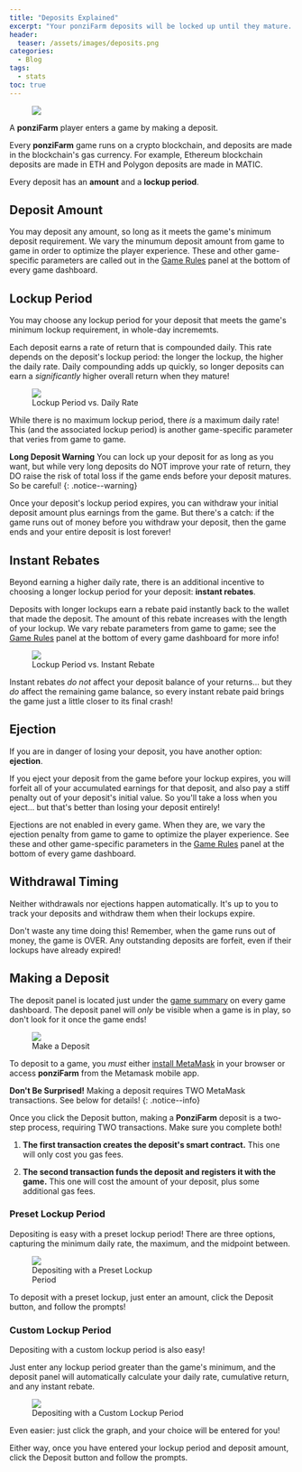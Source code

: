 ```yaml
---
title: "Deposits Explained"
excerpt: "Your ponziFarm deposits will be locked up until they mature. Withdraw them at maturity and make a significant profit... unless the game ends first!"
header:
  teaser: /assets/images/deposits.png
categories:
  - Blog
tags:
  - stats
toc: true
---
```


<figure class="align-left" style="margin-top: 10px; margin-bottom: 10px; width: 150px;">
    <img src="{{ site.url }}{{ site.baseurl }}/assets/images/deposits.png">
</figure>

A **ponziFarm** player enters a game by making a deposit.

Every **ponziFarm** game runs on a crypto blockchain, and deposits are made in the blockchain's gas currency. For example, Ethereum blockchain deposits are made in ETH and Polygon deposits are made in MATIC.

Every deposit has an **amount** and a **lockup period**.

## Deposit Amount

You may deposit any amount, so long as it meets the game's minimum deposit requirement. We vary the minumum deposit amount from game to game in order to optimize the player experience. These and other game-specific parameters are called out in the [Game Rules](/blog/game-rules) panel at the bottom of every game dashboard.

## Lockup Period

You may choose any lockup period for your deposit that meets the game's minimum lockup requirement, in whole-day incrememts.

Each deposit earns a rate of return that is compounded daily. This rate depends on the deposit's lockup period: the longer the lockup, the higher the daily rate. Daily compounding adds up quickly, so longer deposits can earn a _significantly_ higher overall return when they mature!

<figure>
    <img src="{{ site.url }}{{ site.baseurl }}/assets/images/lockup-vs-daily.png" class="shadow">
    <figcaption>Lockup Period vs. Daily Rate</figcaption>
</figure>

While there is no maximum lockup period, there _is_ a maximum daily rate! This (and the associated lockup period) is another game-specific parameter that veries from game to game. 

**Long Deposit Warning** You can lock up your deposit for as long as you want, but while very long deposits do NOT improve your rate of return, they DO raise the risk of total loss if the game ends before your deposit matures. So be careful!
{: .notice--warning}

Once your deposit's lockup period expires, you can withdraw your initial deposit amount plus earnings from the game. But there's a catch: if the game runs out of money before you withdraw your deposit, then the game ends and your entire deposit is lost forever!

## Instant Rebates

Beyond earning a higher daily rate, there is an additional incentive to choosing a longer lockup period for your deposit: **instant rebates**.

Deposits with longer lockups earn a rebate paid instantly back to the wallet that made the deposit. The amount of this rebate increases with the length of your lockup. We vary rebate parameters from game to game; see the [Game Rules](/blog/game-rules) panel at the bottom of every game dashboard for more info!

<figure>
    <img src="{{ site.url }}{{ site.baseurl }}/assets/images/lockup-vs-rebate.png" class="shadow">
    <figcaption>Lockup Period vs. Instant Rebate</figcaption>
</figure>

Instant rebates _do not_ affect your deposit balance of your returns... but they _do_ affect the remaining game balance, so every instant rebate paid brings the game just a little closer to its final crash!

## Ejection

If you are in danger of losing your deposit, you have another option: **ejection**.

If you eject your deposit from the game before your lockup expires, you will forfeit all of your accumulated earnings for that deposit, and also pay a stiff penalty out of your deposit's initial value. So you'll take a loss when you eject... but that's better than losing your deposit entirely!

Ejections are not enabled in every game. When they are, we vary the ejection penalty from game to game to optimize the player experience. See these and other game-specific parameters in the [Game Rules](/blog/game-rules) panel at the bottom of every game dashboard.

## Withdrawal Timing

Neither withdrawals nor ejections happen automatically. It's up to you to track your deposits and withdraw them when their lockups expire.

Don't waste any time doing this! Remember, when the game runs out of money, the game is OVER. Any outstanding deposits are forfeit, even if their lockups have already expired!

## Making a Deposit

The deposit panel is located just under the [game summary](/blog/game-summary) on every game dashboard. The deposit panel will _only_ be visible when a game is in play, so don't look for it once the game ends!

<figure>
    <a href="{{ site.url }}{{ site.baseurl }}/assets/images/deposit-panel.png"><img src="{{ site.url }}{{ site.baseurl }}/assets/images/deposit-panel.png" class="shadow"></a>
    <figcaption>Make a Deposit</figcaption>
</figure>

To deposit to a game, you _must_ either [install MetaMask](https://metamask.io/download) in your browser or access **ponziFarm** from the Metamask mobile app.

**Don't Be Surprised!** Making a deposit requires TWO MetaMask transactions. See below for details!
{: .notice--info}

Once you click the Deposit button, making a **PonziFarm** deposit is a two-step process, requiring TWO transactions. Make sure you complete both!

1. **The first transaction creates the deposit's smart contract.** This one will only cost you gas fees.

2. **The second transaction funds the deposit and registers it with the game.** This one will cost the amount of your deposit, plus some additional gas fees.

### Preset Lockup Period

Depositing is easy with a preset lockup period! There are three options, capturing the minimum daily rate, the maximum, and the midpoint between.

<figure class="align-center" style="width: 249px;">
    <img src="{{ site.url }}{{ site.baseurl }}/assets/images/lockup-preset.png" class="shadow">
    <figcaption>Depositing with a Preset Lockup Period</figcaption>
</figure>

To deposit with a preset lockup, just enter an amount, click the Deposit button, and follow the prompts!

### Custom Lockup Period

Depositing with a custom lockup period is also easy!

Just enter any lockup period greater than the game's minimum, and the deposit panel will automatically calculate your daily rate, cumulative return, and any instant rebate.

<figure>
    <img src="{{ site.url }}{{ site.baseurl }}/assets/images/lockup-custom.png" class="shadow">
    <figcaption>Depositing with a Custom Lockup Period</figcaption>
</figure>

Even easier: just click the graph, and your choice will be entered for you!

Either way, once you have entered your lockup period and deposit amount, click the Deposit button and follow the prompts.